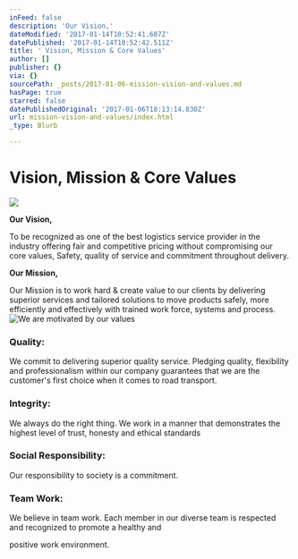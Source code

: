 ```yaml
---
inFeed: false
description: 'Our Vision,'
dateModified: '2017-01-14T10:52:41.607Z'
datePublished: '2017-01-14T10:52:42.511Z'
title: ' Vision, Mission & Core Values'
author: []
publisher: {}
via: {}
sourcePath: _posts/2017-01-06-mission-vision-and-values.md
hasPage: true
starred: false
datePublishedOriginal: '2017-01-06T18:13:14.830Z'
url: mission-vision-and-values/index.html
_type: Blurb

---
```

# Vision, Mission & Core Values
![](https://the-grid-user-content.s3-us-west-2.amazonaws.com/dff01be3-3910-44f6-9f2a-dadf14aa12a5.jpg)

**Our Vision,**

To be recognized as one of the best logistics service provider in the industry offering fair and competitive pricing without compromising our core values, Safety, quality of service and commitment throughout delivery.

**Our Mission,**

Our Mission is to work hard & create value to our clients by delivering superior services and tailored solutions to move products safely, more efficiently and effectively with trained work force, systems and process.
![We are motivated by our values](https://the-grid-user-content.s3-us-west-2.amazonaws.com/5e70dfe9-2545-4683-b4d9-6c841b0183e2.png)

### **Quality:**

We commit to delivering superior quality service. Pledging quality, flexibility and professionalism within our company guarantees that we are the customer's first choice when it comes to road transport.

### **Integrity:**

We always do the right thing. We work in a manner that demonstrates the highest level of trust, honesty and ethical standards

### **Social Responsibility:**

Our responsibility to society is a commitment.

### **Team Work:**

We believe in team work. Each member in our diverse team is respected and recognized to promote a healthy and

positive work environment.